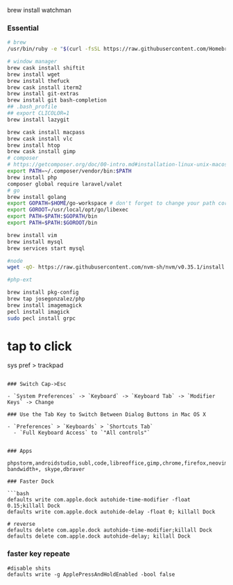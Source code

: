 brew install watchman

### Essential

```bash
# brew
/usr/bin/ruby -e "$(curl -fsSL https://raw.githubusercontent.com/Homebrew/install/master/install)"

# window manager
brew cask install shiftit
brew install wget
brew install thefuck
brew cask install iterm2
brew install git-extras
brew install git bash-completion
## .bash_profile
## export CLICOLOR=1
brew install lazygit

brew cask install macpass
brew cask install vlc
brew install htop
brew cask install gimp
# composer
# https://getcomposer.org/doc/00-intro.md#installation-linux-unix-macos
export PATH=~/.composer/vendor/bin:$PATH
brew install php
composer global require laravel/valet
# go
brew install golang
export GOPATH=$HOME/go-workspace # don't forget to change your path correctly!
export GOROOT=/usr/local/opt/go/libexec
export PATH=$PATH:$GOPATH/bin
export PATH=$PATH:$GOROOT/bin

brew install vim
brew install mysql
brew services start mysql

#node
wget -qO- https://raw.githubusercontent.com/nvm-sh/nvm/v0.35.1/install.sh | bash

#php-ext

brew install pkg-config
brew tap josegonzalez/php
brew install imagemagick
pecl install imagick
sudo pecl install grpc

```
# tap to click
sys pref > trackpad 


```

### Switch Cap->Esc

- `System Preferences` -> `Keyboard` -> `Keyboard Tab` -> `Modifier Keys` -> Change

### Use the Tab Key to Switch Between Dialog Buttons in Mac OS X

- `Preferences` > `Keyboards` > `Shortcuts Tab` 
  - `Full Keyboard Access` to `"All controls"`


### Apps

phpstorm,androidstudio,subl,code,libreoffice,gimp,chrome,firefox,neovim,gitkraken
bandwidth+, skype,dbraver

### Faster Dock

```bash
defaults write com.apple.dock autohide-time-modifier -float 0.15;killall Dock
defaults write com.apple.dock autohide-delay -float 0; killall Dock

# reverse
defaults delete com.apple.dock autohide-time-modifier;killall Dock
defaults delete com.apple.dock autohide-delay; killall Dock
```

### faster key repeate

```
#disable shits
defaults write -g ApplePressAndHoldEnabled -bool false
```
